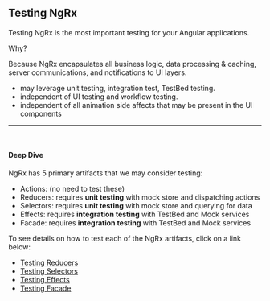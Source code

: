 ## Testing NgRx

Testing NgRx is the most important testing for your Angular applications. 

Why? 

Because NgRx encapsulates all business logic, data processing & caching, server communications, and notifications to UI layers. 
 
* may leverage unit testing, integration test, TestBed testing. 
* independent of UI testing and workflow testing.
* independent of all animation side affects that may be present in the UI components

----

<br/>

####  Deep Dive

NgRx has 5 primary artifacts that we may consider testing: 

* Actions:  (no need to test these)
* Reducers:  requires **unit testing** with mock store and dispatching actions
* Selectors: requires **unit testing** with mock store and querying for data
* Effects: requires **integration testing** with TestBed and Mock services
* Facade: requires **integration testing** with TestBed and Mock services

To see details on how to test each of the NgRx artifacts, click on a link below:  

* [Testing Reducers](testing-reducers.md)
* [Testing Selectors](testing-selectors.md)
* [Testing Effects](testing-effects.md)
* [Testing Facade](testing-facades.md)

